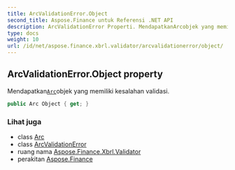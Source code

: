 ```yaml
---
title: ArcValidationError.Object
second_title: Aspose.Finance untuk Referensi .NET API
description: ArcValidationError Properti. MendapatkanArcobjek yang memiliki kesalahan validasi.
type: docs
weight: 10
url: /id/net/aspose.finance.xbrl.validator/arcvalidationerror/object/
---
```

## ArcValidationError.Object property

Mendapatkan[`Arc`](../../../aspose.finance.xbrl/arc/)objek yang memiliki kesalahan validasi.

```csharp
public Arc Object { get; }
```

### Lihat juga

* class [Arc](../../../aspose.finance.xbrl/arc/)
* class [ArcValidationError](../)
* ruang nama [Aspose.Finance.Xbrl.Validator](../../arcvalidationerror/)
* perakitan [Aspose.Finance](../../../)


